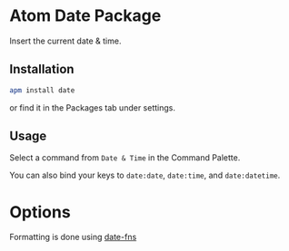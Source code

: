 # Atom Date Package

Insert the current date & time.

## Installation

```sh
apm install date
```
or find it in the Packages tab under settings.

## Usage

Select a command from `Date & Time` in the Command Palette.

You can also bind your keys to `date:date`, `date:time`, and `date:datetime`.

# Options

Formatting is done using [date-fns](https://date-fns.org/docs/format)
